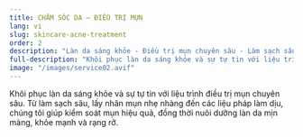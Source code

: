 ```yaml
---
title: CHĂM SÓC DA — ĐIỀU TRỊ MỤN
lang: vi
slug: skincare-acne-treatment
order: 2
description: "Làn da sáng khỏe - Điều trị mụn chuyên sâu - Làm sạch sâu, lấy nhân mụn nhẹ nhàng, kết hợp liệu trình làm dịu da."
full-description: "Khôi phục làn da sáng khỏe và sự tự tin với liệu trình điều trị mụn chuyên sâu. Từ làm sạch sâu, lấy nhân mụn nhẹ nhàng đến các liệu pháp làm dịu, chúng tôi giúp kiểm soát mụn hiệu quả, đồng thời nuôi dưỡng làn da mịn màng, khỏe mạnh và rạng rỡ."
image: "/images/service02.avif"
---
```

Khôi phục làn da sáng khỏe và sự tự tin với liệu trình điều trị mụn chuyên sâu. Từ làm sạch sâu, lấy nhân mụn nhẹ nhàng đến các liệu pháp làm dịu, chúng tôi giúp kiểm soát mụn hiệu quả, đồng thời nuôi dưỡng làn da mịn màng, khỏe mạnh và rạng rỡ.
